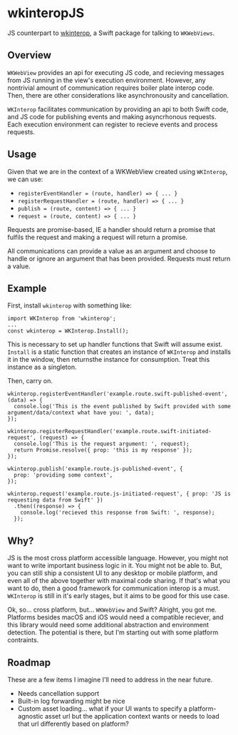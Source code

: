 # wkinteropJS
JS counterpart to [wkinterop](https://github.com/randymarsh77/wkinterop), a Swift package for talking to `WKWebViews`.

## Overview

`WKWebView` provides an api for executing JS code, and recieving messages from JS running in the view's execution environment. However, any nontrivial amount of communication requires boiler plate interop code. Then, there are other considerations like asynchronousity and cancellation.

`WKInterop` facilitates communication by providing an api to both Swift code, and JS code for publishing events and making asyncrhonous requests. Each execution environment can register to recieve events and process requests.

## Usage

Given that we are in the context of a WKWebView created using `WKInterop`, we can use:

- `registerEventHandler = (route, handler) => { ... }`
- `registerRequestHandler = (route, handler) => { ... }`
- `publish = (route, content) => { ... }`
- `request = (route, content) => { ... }`

Requests are promise-based, IE a handler should return a promise that fulfils the request and making a request will return a promise.

All communications can provide a value as an argument and choose to handle or ignore an argument that has been provided. Requests must return a value.

## Example

First, install `wkinterop` with something like:
```
import WKInterop from 'wkinterop';
...
const wkinterop = WKInterop.Install();
```
This is necessary to set up handler functions that Swift will assume exist. `Install` is a static function that creates an instance of `WKInterop` and installs it in the window, then returnsthe instance for consumption. Treat this instance as a singleton.

Then, carry on.
```
wkinterop.registerEventHandler('example.route.swift-published-event', (data) => {
  console.log('This is the event published by Swift provided with some argument/data/context what have you: ', data);
});

wkinterop.registerRequestHandler('example.route.swift-initiated-request', (request) => {
  console.log('This is the request argument: ', request);
  return Promise.resolve({ prop: 'this is my response' });
});

wkinterop.publish('example.route.js-published-event', {
  prop: 'providing some context',
});

wkinterop.request('example.route.js-initiated-request', { prop: 'JS is requesting data from Swift' })
  .then((response) => {
    console.log('recieved this response from Swift: ', response);
  });
```

## Why?

JS is the most cross platform accessible language. However, you might not want to write important business logic in it. You might not be able to. But, you can still ship a consistent UI to any desktop or mobile platform, and even all of the above together with maximal code sharing. If that's what you want to do, then a good framework for communication interop is a must. `WKInterop` is still in it's early stages, but it aims to be good for this use case.

Ok, so... cross platform, but... `WKWebView` and Swift? Alright, you got me. Platforms besides macOS and iOS would need a compatible reciever, and this library would need some additional abstraction and environment detection. The potential is there, but I'm starting out with some platform contraints.

## Roadmap

These are a few items I imagine I'll need to address in the near future.

- Needs cancellation support
- Built-in log forwarding might be nice
- Custom asset loading... what if your UI wants to specify a platform-agnostic asset url but the application context wants or needs to load that url differently based on platform?
